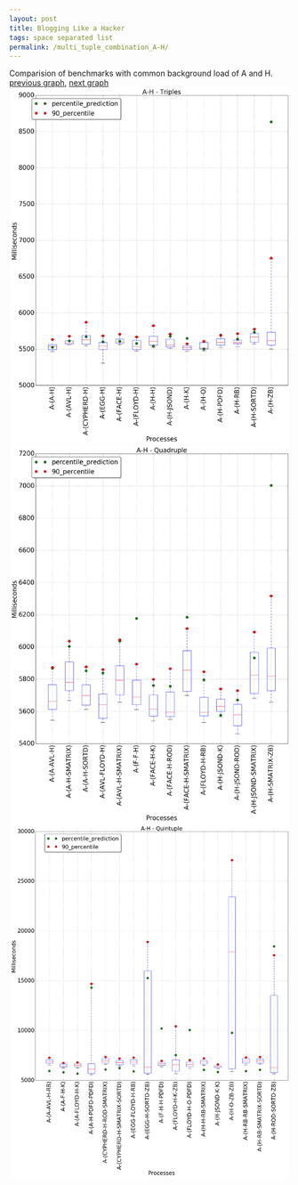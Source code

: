 ```yaml
---
layout: post
title: Blogging Like a Hacker
tags: space separated list
permalink: /multi_tuple_combination_A-H/
---
```


Comparision of benchmarks with common background load of A and H.
[previous graph](../multi_tuple_combination_A-F/), [next graph](../multi_tuple_combination_A-JSOND/)
<img src="./images/triple/A/A-H_box.png" alt="graph figure"><img src="./images/quadruple/A/A-H_box.png" alt="graph figure"><img src="./images/quintuple/A/A-H_box.png" alt="graph figure">